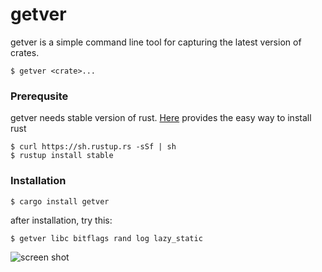 # getver
getver is a simple command line tool for capturing the latest version of crates.
```
$ getver <crate>...
```

### Prerequsite
getver needs stable version of rust. [Here](https://rustup.rs/) provides the easy way to install rust
```
$ curl https://sh.rustup.rs -sSf | sh
$ rustup install stable
```

### Installation
```
$ cargo install getver
```

after installation, try this:
```
$ getver libc bitflags rand log lazy_static
```
![screen shot](https://user-images.githubusercontent.com/6007810/46480828-fb98a000-c82c-11e8-89a3-e42f55fc48aa.png)
